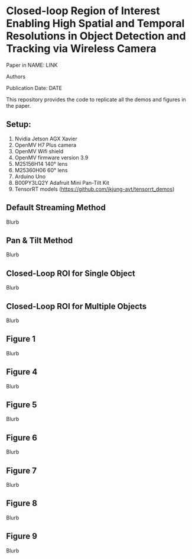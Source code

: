 # Closed-loop Region of Interest Enabling High Spatial and Temporal Resolutions in Object Detection and Tracking via Wireless Camera

Paper in NAME: LINK

Authors

Publication Date: DATE

This repository provides the code to replicate all the demos and figures in the paper.

## Setup:
1. Nvidia Jetson AGX Xavier
2. OpenMV H7 Plus camera 
3. OpenMV Wifi shield 
4. OpenMV firmware version 3.9 
5. M25156H14 140° lens
6. M25360H06 60° lens
7. Arduino Uno
8. B00PY3LQ2Y Adafruit Mini Pan-Tilt Kit 
9. TensorRT models (https://github.com/jkjung-avt/tensorrt_demos)

## Default Streaming Method

Blurb

## Pan & Tilt Method

Blurb

## Closed-Loop ROI for Single Object

Blurb

## Closed-Loop ROI for Multiple Objects

Blurb

## Figure 1

Blurb

## Figure 4

Blurb

## Figure 5

Blurb

## Figure 6 

Blurb

## Figure 7

Blurb

## Figure 8

Blurb

## Figure 9

Blurb


